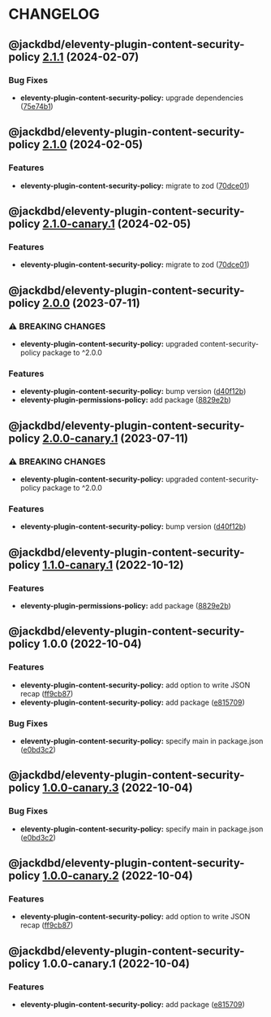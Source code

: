 # CHANGELOG

## @jackdbd/eleventy-plugin-content-security-policy [2.1.1](https://github.com/jackdbd/undici/compare/@jackdbd/eleventy-plugin-content-security-policy@2.1.0...@jackdbd/eleventy-plugin-content-security-policy@2.1.1) (2024-02-07)


### Bug Fixes

* **eleventy-plugin-content-security-policy:** upgrade dependencies ([75e74b1](https://github.com/jackdbd/undici/commit/75e74b1c7ab8185b17d8d52fc7c92d18dc6c12ee))

## @jackdbd/eleventy-plugin-content-security-policy [2.1.0](https://github.com/jackdbd/undici/compare/@jackdbd/eleventy-plugin-content-security-policy@2.0.0...@jackdbd/eleventy-plugin-content-security-policy@2.1.0) (2024-02-05)


### Features

* **eleventy-plugin-content-security-policy:** migrate to zod ([70dce01](https://github.com/jackdbd/undici/commit/70dce01715f36a4070d491444f50e3ccdb70fad1))

## @jackdbd/eleventy-plugin-content-security-policy [2.1.0-canary.1](https://github.com/jackdbd/undici/compare/@jackdbd/eleventy-plugin-content-security-policy@2.0.0...@jackdbd/eleventy-plugin-content-security-policy@2.1.0-canary.1) (2024-02-05)


### Features

* **eleventy-plugin-content-security-policy:** migrate to zod ([70dce01](https://github.com/jackdbd/undici/commit/70dce01715f36a4070d491444f50e3ccdb70fad1))

## @jackdbd/eleventy-plugin-content-security-policy [2.0.0](https://github.com/jackdbd/undici/compare/@jackdbd/eleventy-plugin-content-security-policy@1.0.0...@jackdbd/eleventy-plugin-content-security-policy@2.0.0) (2023-07-11)


### ⚠ BREAKING CHANGES

* **eleventy-plugin-content-security-policy:** upgraded content-security-policy package to ^2.0.0

### Features

* **eleventy-plugin-content-security-policy:** bump version ([d40f12b](https://github.com/jackdbd/undici/commit/d40f12b5e47ba9d836545f52fd5a1b391c0f2505))
* **eleventy-plugin-permissions-policy:** add package ([8829e2b](https://github.com/jackdbd/undici/commit/8829e2b8c66a82a9d1e96db4b52b15c08f15c638))

## @jackdbd/eleventy-plugin-content-security-policy [2.0.0-canary.1](https://github.com/jackdbd/undici/compare/@jackdbd/eleventy-plugin-content-security-policy@1.1.0-canary.1...@jackdbd/eleventy-plugin-content-security-policy@2.0.0-canary.1) (2023-07-11)


### ⚠ BREAKING CHANGES

* **eleventy-plugin-content-security-policy:** upgraded content-security-policy package to ^2.0.0

### Features

* **eleventy-plugin-content-security-policy:** bump version ([d40f12b](https://github.com/jackdbd/undici/commit/d40f12b5e47ba9d836545f52fd5a1b391c0f2505))

## @jackdbd/eleventy-plugin-content-security-policy [1.1.0-canary.1](https://github.com/jackdbd/undici/compare/@jackdbd/eleventy-plugin-content-security-policy@1.0.0...@jackdbd/eleventy-plugin-content-security-policy@1.1.0-canary.1) (2022-10-12)


### Features

* **eleventy-plugin-permissions-policy:** add package ([8829e2b](https://github.com/jackdbd/undici/commit/8829e2b8c66a82a9d1e96db4b52b15c08f15c638))

## @jackdbd/eleventy-plugin-content-security-policy 1.0.0 (2022-10-04)


### Features

* **eleventy-plugin-content-security-policy:** add option to write JSON recap ([ff9cb87](https://github.com/jackdbd/undici/commit/ff9cb87ce329e200f098244213e05983b0a43ed3))
* **eleventy-plugin-content-security-policy:** add package ([e815709](https://github.com/jackdbd/undici/commit/e815709db7cf5c30794aad169051f517141e2327))


### Bug Fixes

* **eleventy-plugin-content-security-policy:** specify main in package.json ([e0bd3c2](https://github.com/jackdbd/undici/commit/e0bd3c2b19c0763e324348c194230dc6f4cea252))

## @jackdbd/eleventy-plugin-content-security-policy [1.0.0-canary.3](https://github.com/jackdbd/undici/compare/@jackdbd/eleventy-plugin-content-security-policy@1.0.0-canary.2...@jackdbd/eleventy-plugin-content-security-policy@1.0.0-canary.3) (2022-10-04)


### Bug Fixes

* **eleventy-plugin-content-security-policy:** specify main in package.json ([e0bd3c2](https://github.com/jackdbd/undici/commit/e0bd3c2b19c0763e324348c194230dc6f4cea252))

## @jackdbd/eleventy-plugin-content-security-policy [1.0.0-canary.2](https://github.com/jackdbd/undici/compare/@jackdbd/eleventy-plugin-content-security-policy@1.0.0-canary.1...@jackdbd/eleventy-plugin-content-security-policy@1.0.0-canary.2) (2022-10-04)


### Features

* **eleventy-plugin-content-security-policy:** add option to write JSON recap ([ff9cb87](https://github.com/jackdbd/undici/commit/ff9cb87ce329e200f098244213e05983b0a43ed3))

## @jackdbd/eleventy-plugin-content-security-policy 1.0.0-canary.1 (2022-10-04)


### Features

* **eleventy-plugin-content-security-policy:** add package ([e815709](https://github.com/jackdbd/undici/commit/e815709db7cf5c30794aad169051f517141e2327))
